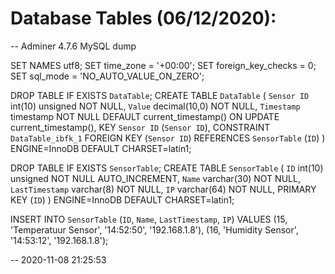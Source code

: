 # Database Tables (06/12/2020):

-- Adminer 4.7.6 MySQL dump

SET NAMES utf8;
SET time_zone = '+00:00';
SET foreign_key_checks = 0;
SET sql_mode = 'NO_AUTO_VALUE_ON_ZERO';

DROP TABLE IF EXISTS `DataTable`;
CREATE TABLE `DataTable` (
  `Sensor ID` int(10) unsigned NOT NULL,
  `Value` decimal(10,0) NOT NULL,
  `Timestamp` timestamp NOT NULL DEFAULT current_timestamp() ON UPDATE current_timestamp(),
  KEY `Sensor ID` (`Sensor ID`),
  CONSTRAINT `DataTable_ibfk_1` FOREIGN KEY (`Sensor ID`) REFERENCES `SensorTable` (`ID`)
) ENGINE=InnoDB DEFAULT CHARSET=latin1;


DROP TABLE IF EXISTS `SensorTable`;
CREATE TABLE `SensorTable` (
  `ID` int(10) unsigned NOT NULL AUTO_INCREMENT,
  `Name` varchar(30) NOT NULL,
  `LastTimestamp` varchar(8) NOT NULL,
  `IP` varchar(64) NOT NULL,
  PRIMARY KEY (`ID`)
) ENGINE=InnoDB DEFAULT CHARSET=latin1;

INSERT INTO `SensorTable` (`ID`, `Name`, `LastTimestamp`, `IP`) VALUES
(15,	'Temperatuur Sensor',	'14:52:50',	'192.168.1.8'),
(16,	'Humidity Sensor',	'14:53:12',	'192.168.1.8');

-- 2020-11-08 21:25:53
